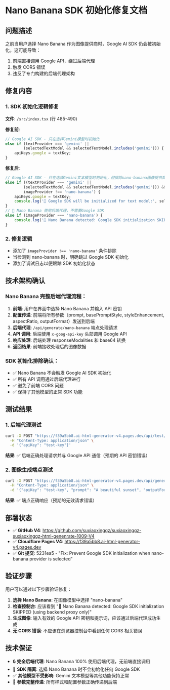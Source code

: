 # Nano Banana SDK 初始化修复文档

## 问题描述
之前当用户选择 Nano Banana 作为图像提供商时，Google AI SDK 仍会被初始化，这可能导致：
1. 前端直接调用 Google API，绕过后端代理
2. 触发 CORS 错误
3. 违反了专门构建的后端代理架构

## 修复内容
### 1. SDK 初始化逻辑修复
**文件**: `/src/index.tsx` (行 485-490)

**修复前**:
```typescript
// Google AI SDK - 只在选择Gemini模型时初始化
else if (textProvider === 'gemini' || 
        (selectedTextModel && selectedTextModel.includes('gemini'))) {
    apiKeys.google = textKey;
}
```

**修复后**:
```typescript
// Google AI SDK - 只在选择Gemini文本模型时初始化，但排除nano-banana图像提供商
else if ((textProvider === 'gemini' || 
        (selectedTextModel && selectedTextModel.includes('gemini'))) &&
        imageProvider !== 'nano-banana') {
    apiKeys.google = textKey;
    console.log('🔧 Google SDK will be initialized for text model:', selectedTextModel || textProvider);
}
// 🚫 Nano Banana 使用后端代理，不需要Google SDK
else if (imageProvider === 'nano-banana') {
    console.log('🔗 Nano Banana detected: Google SDK initialization SKIPPED (using backend proxy only)');
}
```

### 2. 修复逻辑
- 添加了 `imageProvider !== 'nano-banana'` 条件排除
- 当检测到 nano-banana 时，明确跳过 Google SDK 初始化
- 添加了调试日志以便跟踪 SDK 初始化状态

## 技术架构确认
### Nano Banana 完整后端代理流程：
1. **前端**: 用户在界面中选择 Nano Banana 并输入 API 密钥
2. **配置传递**: 前端将所有参数（prompt, basePromptStyle, styleEnhancement, aspectRatio, outputFormat）发送到后端
3. **后端代理**: `/api/generate/nano-banana` 端点处理请求
4. **API 调用**: 后端使用 `x-goog-api-key` 头部调用 Google API
5. **响应处理**: 后端处理 responseModalities 和 base64 转换
6. **返回结果**: 前端接收处理后的图像数据

### SDK 初始化排除确认：
- ✅ Nano Banana 不会触发 Google AI SDK 初始化
- ✅ 所有 API 调用通过后端代理进行
- ✅ 避免了前端 CORS 问题
- ✅ 保持了其他模型的正常 SDK 功能

## 测试结果
### 1. 后端代理测试
```bash
curl -X POST "https://f39a5bb8.ai-html-generator-v4.pages.dev/api/test/nano-banana" \
  -H "Content-Type: application/json" \
  -d '{"apiKey": "test-key"}'
```
**结果**: ✅ 后端正确处理请求并与 Google API 通信（预期的 API 密钥错误）

### 2. 图像生成端点测试
```bash
curl -X POST "https://f39a5bb8.ai-html-generator-v4.pages.dev/api/generate/nano-banana" \
  -H "Content-Type: application/json" \
  -d '{"apiKey": "test-key", "prompt": "A beautiful sunset", "outputFormat": "base64"}'
```
**结果**: ✅ 端点正确响应（预期的无效请求错误）

## 部署状态
- ✅ **GitHub V4**: https://github.com/suxiaoxinggz/suxiaoxinggz-suxiaoxinggz-html-genenrate-1009-V4
- ✅ **Cloudflare Pages V4**: https://f39a5bb8.ai-html-generator-v4.pages.dev
- ✅ **Git 提交**: 5231ea5 - "Fix: Prevent Google SDK initialization when nano-banana provider is selected"

## 验证步骤
用户可以通过以下步骤验证修复：

1. **选择 Nano Banana**: 在图像模型中选择 "nano-banana"
2. **检查控制台**: 应该看到 "🔗 Nano Banana detected: Google SDK initialization SKIPPED (using backend proxy only)"
3. **生成图像**: 输入有效的 Google API 密钥和提示词，应该通过后端代理成功生成
4. **无 CORS 错误**: 不应该在浏览器控制台中看到任何 CORS 相关错误

## 技术保证
- 🔒 **完全后端代理**: Nano Banana 100% 使用后端代理，无前端直接调用
- 🚫 **SDK 隔离**: 选择 Nano Banana 时不会初始化任何 Google SDK
- ✅ **其他模型不受影响**: Gemini 文本模型等其他功能保持正常
- 🔧 **参数完整传递**: 所有样式和配置参数正确传递到后端